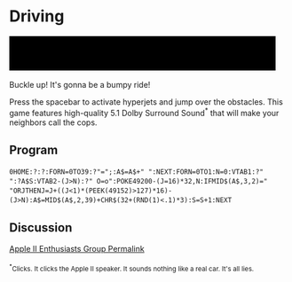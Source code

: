 # Driving

![image](media/driving.gif "Driving GIF")

Buckle up! It's gonna be a bumpy ride!

Press the spacebar to activate hyperjets and jump over the obstacles. This game features high-quality 5.1 Dolby Surround Sound<sup>*</sup> that will make your neighbors call the cops.

## Program

`0HOME:?:?:FORN=0TO39:?"=";:A$=A$+"﻿ ":NEXT:FORN=0TO1:N=0:VTAB1:?"﻿ ﻿ ﻿ ﻿ ":?A$S:VTAB2-(J>N):?"﻿ O=o":POKE49200-(J=16)*32,N:IFMID$(A$,3,2)="﻿ ﻿ "ORJTHENJ=J+((J<1)*(PEEK(49152)>127)*16)-(J>N):A$=MID$(A$,2,39)+CHR$(32+(RND(1)<.1)*3):S=S+1:NEXT`

## Discussion

[Apple II Enthusiasts Group Permalink](https://www.facebook.com/groups/5251478676/permalink/10156679023638677/)

<sub><sup>*</sup>Clicks. It clicks the Apple II speaker. It sounds nothing like a real car. It's all lies.</sub>
